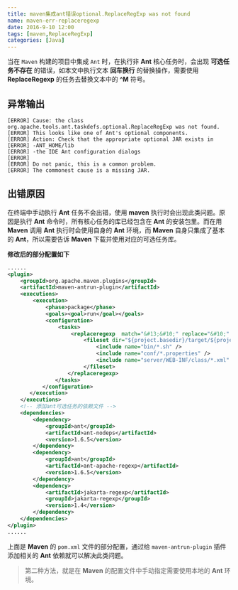 ```yaml
---
title: maven集成ant错误optional.ReplaceRegExp was not found
name: maven-err-replaceregexp
date: 2016-9-10 12:00
tags: [maven,ReplaceRegExp]
categories: [Java]
---
```


当在 `Maven` 构建的项目中集成 `Ant` 时，在执行非 **Ant** 核心任务时，会出现 **可选任务不存在** 的错误，如本文中执行文本 **回车换行** 的替换操作，需要使用 **ReplaceRegexp** 的任务去替换文本中的 **^M** 符号。

## 异常输出

```
[ERROR] Cause: the class org.apache.tools.ant.taskdefs.optional.ReplaceRegExp was not found.
[ERROR] This looks like one of Ant's optional components.
[ERROR] Action: Check that the appropriate optional JAR exists in
[ERROR] -ANT_HOME/lib
[ERROR] -the IDE Ant configuration dialogs
[ERROR] 
[ERROR] Do not panic, this is a common problem.
[ERROR] The commonest cause is a missing JAR.
```

## 出错原因

在终端中手动执行 **Ant** 任务不会出错，使用 **maven** 执行时会出现此类问题。原因是执行 **Ant** 命令时，所有核心任务的库已经包含在 **Ant** 的安装包里。而在用 **Maven** 调用 **Ant** 执行时会使用自身的 **Ant** 环境，而 **Maven** 自身只集成了基本的 **Ant**，所以需要告诉 **Maven** 下载并使用对应的可选任务库。

**修改后的部分配置如下**

```xml
......
<plugin>
    <groupId>org.apache.maven.plugins</groupId>
    <artifactId>maven-antrun-plugin</artifactId>
    <executions>
        <execution>
            <phase>package</phase>
            <goals><goal>run</goal></goals>
            <configuration>
                <tasks>
                    <replaceregexp  match="&#13;&#10;" replace="&#10;" flags="g" byline="false">
                        <fileset dir="${project.basedir}/target/${project.build.finalName}">
                            <include name="bin/*.sh" />
                            <include name="conf/*.properties" />
                            <include name="server/WEB-INF/class/*.xml" />
                        </fileset>
                   </replaceregexp>
               </tasks>
           </configuration>
       </execution>
    </executions>
    <!-- 添加ant可选任务的依赖文件 -->
    <dependencies>
        <dependency>
            <groupId>ant</groupId>
            <artifactId>ant-nodeps</artifactId>
            <version>1.6.5</version>
        </dependency>
        <dependency>
            <groupId>ant</groupId>
            <artifactId>ant-apache-regexp</artifactId>
            <version>1.6.5</version>
        </dependency>
        <dependency>
            <artifactId>jakarta-regexp</artifactId>
            <groupId>jakarta-regexp</groupId>
            <version>1.4</version>
        </dependency>
    </dependencies>
</plugin>
......
```

上面是 **Maven** 的 `pom.xml` 文件的部分配置，通过给 `maven-antrun-plugin` 插件添加相关的 **Ant** 依赖就可以解决此类问题。
> 第二种方法，就是在 **Maven** 的配置文件中手动指定需要使用本地的 **Ant** 环境。

